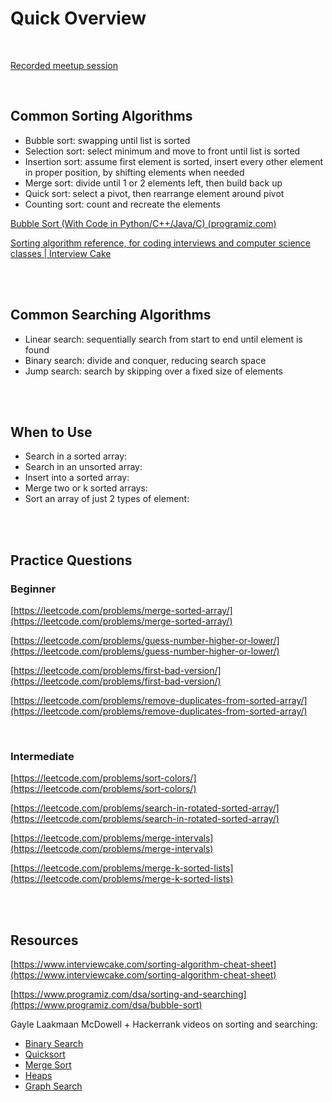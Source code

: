 # Quick Overview


<br>

[Recorded meetup session](https://www.youtube.com/watch?v=_3YcJKwU9Ik)

<br>


## Common Sorting Algorithms

- Bubble sort: swapping until list is sorted
- Selection sort: select minimum and move to front until list is sorted
- Insertion sort: assume first element is sorted, insert every other element in proper position, by shifting elements when needed
- Merge sort: divide until 1 or 2 elements left, then build back up
- Quick sort: select a pivot, then rearrange element around pivot
- Counting sort: count and recreate the elements

[Bubble Sort (With Code in Python/C++/Java/C) (programiz.com)](https://www.programiz.com/dsa/bubble-sort)

[Sorting algorithm reference, for coding interviews and computer science classes | Interview Cake](https://www.interviewcake.com/sorting-algorithm-cheat-sheet)

<br>
<br>

## Common Searching Algorithms

- Linear search: sequentially search from start to end until element is found
- Binary search: divide and conquer, reducing search space
- Jump search: search by skipping over a fixed size of elements

<br>
<br>


## When to Use

- Search in a sorted array:
- Search in an unsorted array:
- Insert into a sorted array:
- Merge two or k sorted arrays:
- Sort an array of just 2 types of element:

<br>
<br>

## Practice Questions

### Beginner

[https://leetcode.com/problems/merge-sorted-array/](https://leetcode.com/problems/merge-sorted-array/)

[https://leetcode.com/problems/guess-number-higher-or-lower/](https://leetcode.com/problems/guess-number-higher-or-lower/)

[https://leetcode.com/problems/first-bad-version/](https://leetcode.com/problems/first-bad-version/)

[https://leetcode.com/problems/remove-duplicates-from-sorted-array/](https://leetcode.com/problems/remove-duplicates-from-sorted-array/)

<br>

### Intermediate

[https://leetcode.com/problems/sort-colors/](https://leetcode.com/problems/sort-colors/)

[https://leetcode.com/problems/search-in-rotated-sorted-array/](https://leetcode.com/problems/search-in-rotated-sorted-array/)

[https://leetcode.com/problems/merge-intervals](https://leetcode.com/problems/merge-intervals)

[https://leetcode.com/problems/merge-k-sorted-lists](https://leetcode.com/problems/merge-k-sorted-lists)

<br>
<br>

## Resources

[https://www.interviewcake.com/sorting-algorithm-cheat-sheet](https://www.interviewcake.com/sorting-algorithm-cheat-sheet)

[https://www.programiz.com/dsa/sorting-and-searching](https://www.programiz.com/dsa/bubble-sort)

Gayle Laakmaan McDowell + Hackerrank videos on sorting and searching:
- [Binary Search](https://youtu.be/P3YID7liBug)
- [Quicksort](https://youtu.be/SLauY6PpjW4)
- [Merge Sort](https://youtu.be/KF2j-9iSf4Q)
- [Heaps](https://youtu.be/t0Cq6tVNRBA)
- [Graph Search](https://youtu.be/zaBhtODEL0w)
